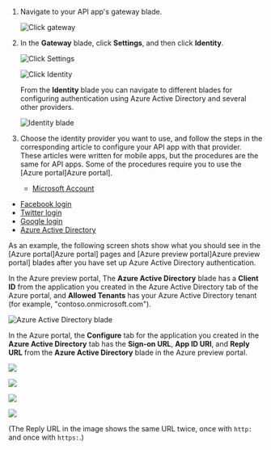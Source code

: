 1. Navigate to your API app's gateway blade.

    ![Click gateway](./media/app-service-api-gateway-config-auth/gateway.png)

2. In the **Gateway** blade, click **Settings**, and then click **Identity**.

    ![Click Settings](./media/app-service-api-gateway-config-auth/clicksettingsingateway.png)

    ![Click Identity](./media/app-service-api-gateway-config-auth/clickidentity.png)

    From the **Identity** blade you can navigate to different blades for configuring authentication using Azure Active Directory and several other providers.

    ![Identity blade](./media/app-service-api-gateway-config-auth/identityblade.png)

3. Choose the identity provider you want to use, and follow the steps in the corresponding article to configure your API app with that provider. These articles were written for mobile apps, but the procedures are the same for API apps. Some of the procedures require you to use the [Azure portal]Azure portal]. 

   * [Microsoft Account](../articles/app-service-mobile/app-service-mobile-how-to-configure-microsoft-authentication.md)
* [Facebook login](../articles/app-service-mobile/app-service-mobile-how-to-configure-facebook-authentication.md)
* [Twitter login](../articles/app-service-mobile/app-service-mobile-how-to-configure-twitter-authentication.md)
* [Google login](../articles/app-service-mobile/app-service-mobile-how-to-configure-google-authentication.md)
* [Azure Active Directory](../articles/app-service-mobile/app-service-mobile-how-to-configure-active-directory-authentication.md)


As an example, the following screen shots show what you should see in the [Azure portal]Azure portal] pages and [Azure preview portal]Azure preview portal] blades after you have set up Azure Active Directory authentication.

In the Azure preview portal, The **Azure Active Directory** blade has a **Client ID** from the application you created in the Azure Active Directory tab of the Azure portal, and **Allowed Tenants** has your Azure Active Directory tenant (for example, "contoso.onmicrosoft.com").

![Azure Active Directory blade](./media/app-service-api-gateway-config-auth/tdinaadblade.png)

In the Azure portal, the **Configure** tab for the application you created in the **Azure Active Directory** tab has the **Sign-on URL**, **App ID URI**, and **Reply URL** from the **Azure Active Directory** blade in the Azure preview portal.

![](./media/app-service-api-gateway-config-auth/oldportal1.png)

![](./media/app-service-api-gateway-config-auth/oldportal2.png)

![](./media/app-service-api-gateway-config-auth/oldportal3.png)

![](./media/app-service-api-gateway-config-auth/oldportal4.png)

(The Reply URL in the image shows the same URL twice, once with `http:` and once with `https:`.)

